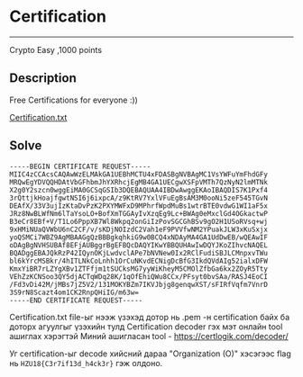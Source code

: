 # Certification
***
Crypto
Easy 
,1000 points


## Description
Free Certifications for everyone :))

<a href="Cryptography/Certification/Certification.txt">Certification.txt</a>
## Solve
```
-----BEGIN CERTIFICATE REQUEST-----
MIIC4zCCAcsCAQAwWzELMAkGA1UEBhMCTU4xFDASBgNVBAgMC1VsYWFuYmFhdGFy
MRQwEgYDVQQHDAtVbGFhbmJhYXRhcjEgMB4GA1UECgwXSFpVMTh7QzNyN2lmMTNk
X2g0Y2szcn0wggEiMA0GCSqGSIb3DQEBAQUAA4IBDwAwggEKAoIBAQDIS7K1Pxf4
3rQttjkHoajfgwtNSI6j6ixpcA/z9KtRV7YxlVFuEgBsAM3M0ooNi5zeF545TGvN
DEAfX/33V3ujIzKtaDvPzK2PXYMWFxD9MPhrfWpdMuBs1wtrBTE0vdwG1WI1aF5x
JRz8NwBLWfNm6lTaYsoLO+BofXmTGGAyIvXzqEg9Lc+BWAg0eMxclGd4OGkactwP
B3eCr8EBf+V/T1Lo6PppXB7Wl8Wkpq2onGiIzPovSGCGhBSv9gO2H1USoRVsq+wj
9xHMiNUaQVWbU6nC2CF/v/sKDjNOIzdC2Vah1eF9PVVfwNM2YPuakJLW3xKuSxjx
yoQSMCi7WBZ9AgMBAAGgQzBBBgkqhkiG9w0BCQ4xNDAyMA4GA1UdDwEB/wQEAwIF
oDAgBgNVHSUBAf8EFjAUBggrBgEFBQcDAQYIKwYBBQUHAwIwDQYJKoZIhvcNAQEL
BQADggEBAJQkRzP42IQynOKjLwdvclAPe7bNVNew0Ix2RClFudiSBJLCMnpxvTWu
bl6kYrcMSBkr/4hITLNkCoLnhh1OrCuNKvdECNigDcBfG3IkdQVdAIg52ialxDFW
KmxYiBR7rLZYgXBv1ZTFfjm1tSUCksMG7yyWiKheyM5CMOlZfbGa6kx2ZOyR5Tty
VEhZzKCNSoo3QY5djACTqWDq28K/1qOfEhiQWu8CCx/PFsyt0bvSAa/RASJ4EoCI
/Fd3vDi42M/jMBs7jZ5V2/131MOKYBZm7IKVJbjg8genqwXST/sFIRfVqfm7VnrD
3S9rN8Scazt4om1CK2RnpQHiIG/m63w=
-----END CERTIFICATE REQUEST-----
```

Certification.txt file-ыг нээж үзэхэд дотор нь .pem -н certification байх ба доторх агуулгыг үзэхийн тулд Certification decoder гэх мэт онлайн tool ашиглах хэрэгтэй 
Миний ашигласан tool - https://certlogik.com/decoder/

Уг certification-ыг decode хийсний дараа "Organization (O)" хэсэгээс flag нь ```HZU18{C3r7if13d_h4ck3r}``` гэж олдоно.


